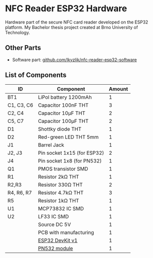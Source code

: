 # NFC Reader ESP32 Hardware
Hardware part of the secure NFC card reader developed on the ESP32 platform. My Bachelor thesis project created at Brno University of Technology.

## Other Parts
* Software part: [github.com/lkyzlik/nfc-reader-esp32-software](https://github.com/lkyzlik/nfc-reader-esp32-software)

## List of Components
| ID         | Component                   | Amount |
|------------|-----------------------------|--------|
| BT1        | LiPol battery 1200mAh       |      1 |
| C1, C3, C6 | Capacitor 100nF THT         |      3 |
| C2, C4     | Capacitor 10μF THT          |      2 |
| C5, C7     | Capacitor 100μF THT         |      2 |
| D1         | Shottky diode THT           |      1 |
| D2         | Red-green LED THT 5mm       |      1 |
| J1         | Barrel Jack                 |      1 |
| J2, J3     | Pin socket 1x15 (for ESP32) |      2 |
| J4         | Pin socket 1x8 (for PN532)  |      1 |
| Q1         | PMOS transistor SMD         |      1 |
| R1         | Resistor 2kΩ THT            |      1 |
| R2,R3      | Resistor 330Ω THT           |      2 |
| R4, R6, R7 | Resistor 4.7kΩ THT          |      3 |
| R5         | Resistor 1kΩ THT            |      1 |
| U1         | MCP73832 IC SMD             |      1 |
| U2         | LF33 IC SMD                 |      1 |
|            | Source DC 5V                |      1 |
|            | PCB with manufacturing      |      1 |
|            | [ESP32 DevKit v1](https://docs.zerynth.com/latest/official/board.zerynth.doit_esp32/docs/index.html)      |      1 |
|            | [PN532 module](https://components101.com/wireless/pn532-nfc-rfid-module)     |      1 |
